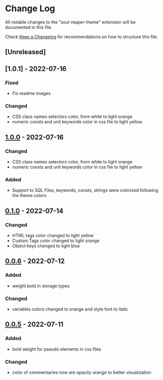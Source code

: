 # Change Log

All notable changes to the "soul-reaper-theme" extension will be documented in this file.

Check [Keep a Changelog](http://keepachangelog.com/) for recommendations on how to structure this file.

## [Unreleased]

## [1.0.1] - 2022-07-16

### Fixed
- Fix readme images

### Changed
- CSS class names selectors color, from white to light orange
- numeric consts and unit keywords color in css file to light yellow

## [1.0.0] - 2022-07-16

### Changed
- CSS class names selectors color, from white to light orange
- numeric consts and unit keywords color in css file to light yellow

### Added
- Support to SQL Files, keywords, consts, strings were colorized following the theme colors

## [0.1.0] - 2022-07-14

### Changed
- HTML tags color changed to light yellow
- Custom Tags color changed to light orange
- Object keys changed to light blue

## [0.0.6] - 2022-07-12

### Added
- weight bold in storage types

### Changed
- variables colors changed to orange and style font to italic

## [0.0.5] - 2022-07-11
 
### Added
- bold weight for pseudo elements in css files

### Changed
- color of commentaries now are opacity orange to better visualization

[1.0.0]: https://github.com/AndreQuintero/soul-reaper-vscode-theme/compare/1.0.0...1.0.1
[1.0.0]: https://github.com/AndreQuintero/soul-reaper-vscode-theme/compare/0.1.0...1.0.0
[0.1.0]: https://github.com/AndreQuintero/soul-reaper-vscode-theme/compare/0.0.6...0.1.0
[0.0.6]: https://github.com/AndreQuintero/soul-reaper-vscode-theme/compare/0.0.5...0.0.6
[0.0.5]: https://github.com/AndreQuintero/soul-reaper-vscode-theme/compare/0.0.4...0.0.5


